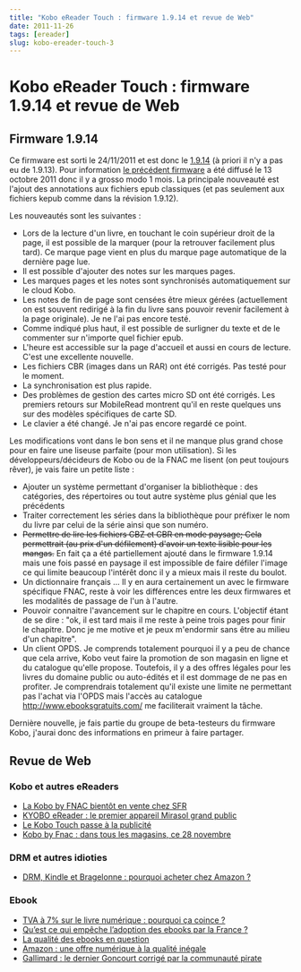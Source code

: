 ```yaml
---
title: "Kobo eReader Touch : firmware 1.9.14 et revue de Web"
date: 2011-11-26
tags: [ereader]
slug: kobo-ereader-touch-3
---
```

# Kobo eReader Touch : firmware 1.9.14 et revue de Web

## Firmware 1.9.14
Ce firmware est sorti le 24/11/2011 et est donc le [1.9.14](http://www.mobileread.com/forums/showthread.php?t=158476) (à priori il n'y a pas eu de 1.9.13). Pour information [le précédent firmware](http://www.mobileread.com/forums/showthread.php?t=153402) a été diffusé le 13 octobre 2011 donc il y a grosso modo 1 mois. La principale nouveauté est l'ajout des annotations aux fichiers epub classiques (et pas seulement aux fichiers kepub comme dans la révision 1.9.12).

Les nouveautés sont les suivantes :

* Lors de la lecture d'un livre, en touchant le coin supérieur droit de la page, il est possible de la marquer (pour la retrouver facilement plus tard). Ce marque page vient en plus du marque page automatique de la dernière page lue.
* Il est possible d'ajouter des notes sur les marques pages.
* Les marques pages et les notes sont synchronisés automatiquement sur le cloud Kobo.
* Les notes de fin de page sont censées être mieux gérées (actuellement on est souvent redirigé à la fin du livre sans pouvoir revenir facilement à la page originale). Je ne l'ai pas encore testé.
* Comme indiqué plus haut, il est possible de surligner du texte et de le commenter sur n'importe quel fichier epub.
* L'heure est accessible sur la page d'accueil et aussi en cours de lecture. C'est une excellente nouvelle.
* Les fichiers CBR (images dans un RAR) ont été corrigés. Pas testé pour le moment.
* La synchronisation est plus rapide.
* Des problèmes de gestion des cartes micro SD ont été corrigés. Les premiers retours sur MobileRead montrent qu'il en reste quelques uns sur des modèles spécifiques de carte SD.
* Le clavier a été changé. Je n'ai pas encore regardé ce point.

Les modifications vont dans le bon sens et il ne manque plus grand chose pour en faire une liseuse parfaite (pour mon utilisation). Si les développeurs/décideurs de Kobo ou de la FNAC me lisent (on peut toujours rêver), je vais faire un petite liste :
* Ajouter un système permettant d'organiser la bibliothèque : des catégories, des répertoires ou tout autre système plus génial que les précédents
* Traiter correctement les séries dans la bibliothèque pour préfixer le nom du livre par celui de la série ainsi que son numéro.
* ~~Permettre de lire les fichiers CBZ et CBR en mode paysage; Cela permettrait (au prix d'un défilement) d'avoir un texte lisible pour les mangas.~~ En fait ça a été partiellement ajouté dans le firmware 1.9.14 mais une fois passé en paysage il est impossible de faire défiler l'image ce qui limite beaucoup l'intérêt donc il y a mieux mais il reste du boulot.
* Un dictionnaire français ... Il y en aura certainement un avec le firmware spécifique FNAC, reste à voir les différences entre les deux firmwares et les modalités de passage de l'un à l'autre.
* Pouvoir connaitre l'avancement sur le chapitre en cours. L'objectif étant de se dire : "ok, il est tard mais il me reste à peine trois pages pour finir le chapitre. Donc je me motive et je peux m'endormir sans être au milieu d'un chapitre".
* Un client OPDS. Je comprends totalement pourquoi il y a peu de chance que cela arrive, Kobo veut faire la promotion de son magasin en ligne et du catalogue qu'elle propose. Toutefois, il y a des offres légales pour les livres du domaine public ou auto-édités et il est dommage de ne pas en profiter. Je comprendrais totalement qu'il existe une limite ne permettant pas l'achat via l'OPDS mais l'accès au catalogue http://www.ebooksgratuits.com/ me faciliterait vraiment la tâche.

Dernière nouvelle, je fais partie du groupe de beta-testeurs du firmware Kobo, j'aurai donc des informations en primeur à faire partager.

## Revue de Web

### Kobo et autres eReaders

* [La Kobo by FNAC bientôt en vente chez SFR](http://www.ebouquin.fr/2011/11/24/la-kobo-by-fnac-bientot-en-vente-chez-sfr/)
* [KYOBO eReader : le premier appareil Mirasol grand public](http://www.ebouquin.fr/2011/11/22/kyobo-ereader-le-premier-appareil-mirasol-grand-public/)
* [Le Kobo Touch passe à la publicité](http://www.ebouquin.fr/2011/11/12/le-kobo-touch-passe-a-la-publicite/)
* [Kobo by Fnac : dans tous les magasins, ce 28 novembre](http://www.actualitte.com/actualite/lecture-numerique/lecteurs-ebook/kobo-by-fnac-dans-tous-les-magasins-ce-28-novembre-30080.htm)

### DRM et autres idioties

* [DRM, Kindle et Bragelonne : pourquoi acheter chez Amazon ?](http://www.actualitte.com/actualite/lecture-numerique/usages/drm-kindle-et-bragelonne-pourquoi-acheter-chez-amazon-30071.htm)

### Ebook

* [TVA à 7% sur le livre numérique : pourquoi ça coince ?](http://actu-des-ebooks.fr/2011/11/22/tva-7-pour-cent-sur-le-livre-numerique-pourquoi-ca-coince/)
* [Qu’est ce qui empêche l’adoption des ebooks par la France ?](http://www.mobilivres.fr/blog/2011/11/quest-ce-qui-empeche-ladoption-des-ebooks-par-la-france/)
* [La qualité des ebooks en question](http://www.mobilivres.fr/blog/2011/11/la-qualite-des-ebooks-en-question/)
* [Amazon : une offre numérique à la qualité inégale](http://www.ebouquin.fr/2011/11/25/amazon-une-offre-numerique-a-la-qualite-inegale/)
* [Gallimard : le dernier Goncourt corrigé par la communauté pirate](http://www.ebouquin.fr/2011/11/13/gallimard-le-dernier-goncourt-corrige-par-la-communaute-pirate/)
